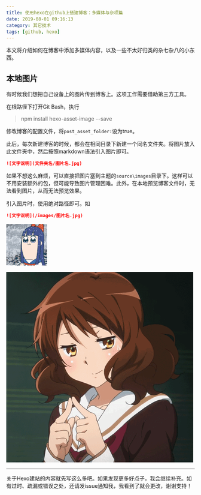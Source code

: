 ```yaml
---
title: 使用hexo在github上搭建博客：多媒体与杂项篇
date: 2019-08-01 09:16:13
category: 其它技术
tags: [github, hexo]
---
```


本文将介绍如何在博客中添加多媒体内容，以及一些不太好归类的杂七杂八的小东西。

## 本地图片
有时候我们想把自己设备上的图片传到博客上。这项工作需要借助第三方工具。

在根路径下打开Git Bash，执行
>npm install hexo-asset-image --save

修改博客的配置文件，将`post_asset_folder:`设为true。

此后，每次新建博客的时候，都会在相同目录下新建一个同名文件夹。将图片放入此文件夹中，然后按照markdown语法引入图片即可。
```md
![文字说明](文件夹名/图片名.jpg)
```
如果不想这么麻烦，可以直接把图片塞到主题的`source\images`目录下。这样可以不用安装额外的包，但可能导致图片管理困难。此外，在本地预览博客文件时，无法看到图片，从而无法预览效果。

引入图片时，使用绝对路径即可。如

```md
![文字说明](/images/图片名.jpg)
```

![文字说明](/images/抽烟.gif)

![文字说明](/images/表情包/黄大叔.gif)

---
关于Hexo建站的内容就先写这么多吧。如果发现更多好点子，我会继续补充。如有过时、疏漏或错误之处，还请发issue通知我，我看到了就会更改，谢谢支持！